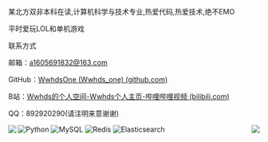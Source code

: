某北方双非本科在读,计算机科学与技术专业,热爱代码,热爱技术,绝不EMO

平时爱玩LOL和单机游戏

联系方式

邮箱：a1605691832@163.com

GitHub：[WwhdsOne (Wwhds_one) (github.com)](https://github.com/WwhdsOne)

B站：[Wwhds的个人空间-Wwhds个人主页-哔哩哔哩视频 (bilibili.com)](https://space.bilibili.com/85778548?spm_id_from=333.1007.0.0)

QQ：892920290(请注明来意谢谢)

<img align="left" src="https://github-readme-stats.vercel.app/api?username=WwhdsOne&include_all_commits=true&count_private-true&custom_title=WwhdsOne'%20GitHub%20Stats&line_height=30&show_icons=true&hide_border=true&bg_color=192133&title_color=efb752&icon_color=efb752&text_color=70bed9">

<img align="right" src="https://github-readme-stats.vercel.app/api/top-langs/?username=WwhdsOne">

![Python](https://img.shields.io/badge/-Python-192133?style=flat-square&logo=python&logoColor=white)
![MySQL](https://img.shields.io/badge/-MySQL-192133?style=flat-square&logo=mysql&logoColor=white)
![Redis](https://img.shields.io/badge/-Redis-192133?style=flat-square&logo=redis&logoColor=white)
![Elasticsearch](https://img.shields.io/badge/-Elasticsearch-192133?style=flat-square&logo=elasticsearch&logoColor=white)
